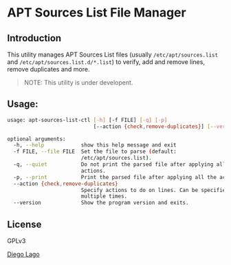 # APT Sources List File Manager

## Introduction

This utility manages APT Sources List files (usually `/etc/apt/sources.list` and `/etc/apt/sources.list.d/*.list`) to verify, add and remove lines, remove duplicates and more.

> NOTE: This utility is under developent.

## Usage:

```bash
usage: apt-sources-list-ctl [-h] [-f FILE] [-q] [-p]
                            [--action {check,remove-duplicates}] [--version]

optional arguments:
  -h, --help            show this help message and exit
  -f FILE, --file FILE  Set the file to parse (default:
                        /etc/apt/sources.list).
  -q, --quiet           Do not print the parsed file after applying all the
                        actions.
  -p, --print           Print the parsed file after applying all the actions.
  --action {check,remove-duplicates}
                        Specify actions to do on lines. Can be specified
                        multiple times.
  --version             Show the program version and exits.
```

## License

GPLv3

[Diego Lago](diego.lago.gonzalez@gmail.com)

